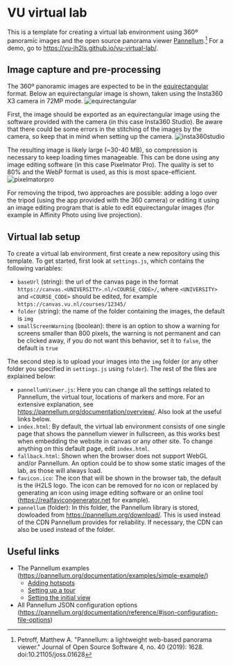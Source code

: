 # VU virtual lab
This is a template for creating a virtual lab environment using 360º panoramic images and the open source panorama viewer [Pannellum](https://pannellum.org).[^1] For a demo, go to https://vu-ih2ls.github.io/vu-virtual-lab/.

[^1]: Petroff, Matthew A. "Pannellum: a lightweight web-based panorama viewer." Journal of Open Source Software 4, no. 40 (2019): 1628. doi:10.21105/joss.01628

## Image capture and pre-processing
The 360º panoramic images are expected to be in the [equirectangular](https://en.wikipedia.org/wiki/Equirectangular_projection) format. Below an equirectangular image is shown, taken using the Insta360 X3 camera in 72MP mode.
![equirectangular](https://github.com/vu-ih2ls/vu-virtual-lab/assets/63956556/09f2f9f0-4798-4d18-9c0d-bda2e7575783)

First, the image should be exported as an equirectangular image using the software provided with the camera (in this case Insta360 Studio). Be aware that there could be some errors in the stitching of the images by the camera, so keep that in mind when setting up the camera.
![insta360studio](https://github.com/vu-ih2ls/vu-virtual-lab/assets/63956556/11c8df1c-d4de-4e8c-bd5b-0196c0b1196f)

The resulting image is likely large (~30-40 MB), so compression is necessary to keep loading times manageable. This can be done using any image editing software (in this case Pixelmator Pro). The quality is set to 80% and the WebP format is used, as this is most space-efficient.
![pixelmatorpro](https://github.com/vu-ih2ls/vu-virtual-lab/assets/63956556/d522ca15-afc3-46cf-adeb-1948cd0c485d)

For removing the tripod, two approaches are possible: adding a logo over the tripod (using the app provided with the 360 camera) or editing it using an image editing program that is able to edit equirectangular images (for example in Affinity Photo using live projection).

## Virtual lab setup
To create a virtual lab environment, first create a new repository using this template. To get started, first look at `settings.js`, which contains the following variables:
- `baseUrl` (string): the url of the canvas page in the format `https://canvas.<UNIVERSITY>.nl/<COURSE_CODE>/`, where `<UNIVERSITY>` and `<COURSE_CODE>` should be edited, for example `https://canvas.vu.nl/courses/12345/`
- `folder` (string): the name of the folder containing the images, the default is `img`
- `smallScreenWarning` (boolean): there is an option to show a warning for screens smaller than 800 pixels, the warning is not permanent and can be clicked away, if you do not want this behavior, set it to `false`, the default is `true`

The second step is to upload your images into the `img` folder (or any other folder you specified in `settings.js` using `folder`). The rest of the files are explained below:
- `pannellumViewer.js`: Here you can change all the settings related to Pannellum, the virtual tour, locations of markers and more. For an extensive explanation, see https://pannellum.org/documentation/overview/. Also look at the useful links below.
- `index.html`: By default, the virtual lab environment consists of one single page that shows the pannellum viewer in fullscreen, as this works best when embedding the website in canvas or any other site. To change anything on this default page, edit `index.html`.
- `fallback.html`: Shown when the browser does not support WebGL and/or Pannellum. An option could be to show some static images of the lab, as those will always load.
- `favicon.ico`: The icon that will be shown in the browser tab, the default is the iH2LS logo. The icon can be removed for no icon or replaced by generating an icon using image editing software or an online tool (https://realfavicongenerator.net for example).
- `pannellum` (folder): In this folder, the Pannellum library is stored, dowloaded from https://pannellum.org/download/. This is used instead of the CDN Pannellum provides for reliability. If necessary, the CDN can also be used instead of the folder.

## Useful links
- The Pannellum examples (https://pannellum.org/documentation/examples/simple-example/)
  - [Adding hotspots](https://pannellum.org/documentation/examples/hot-spots/)
  - [Setting up a tour](https://pannellum.org/documentation/examples/tour/)
  - [Setting the initial view](https://pannellum.org/documentation/examples/initial-view/)
- All Pannellum JSON configuration options (https://pannellum.org/documentation/reference/#json-configuration-file-options)
